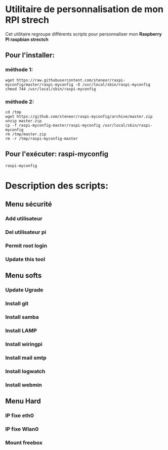 # Utilitaire de personnalisation de mon RPI strech

Cet utilitaire regroupe différents scripts pour personnaliser mon **Raspberry PI raspbian strectch**

## Pour l'installer:
### méthode 1:
    wget https://raw.githubusercontent.com/steneor/raspi-myconfig/master/raspi-myconfig -O /usr/local/sbin/raspi-myconfig
    chmod 744 /usr/local/sbin/raspi-myconfig
### méthode 2:
    cd /tmp
    wget https://github.com/steneor/raspi-myconfig/archive/master.zip
    unzip master.zip
    cp -f raspi-myconfig-master/raspi-myconfig /usr/local/sbin/raspi-myconfig
    rm /tmp/master.zip
    rm -r /tmp/raspi-myconfig-master
## Pour l'exécuter: raspi-myconfig
	raspi-myconfig

# Description des scripts:
## Menu sécurité
### Add utilisateur
### Del utilisateur pi
### Permit root login
### Update this tool
## Menu softs
### Update Ugrade
### Install git
### Install samba
### Install LAMP
### Install wiringpi
### Install mail smtp
### Install logwatch
### Install webmin
## Menu Hard
### IP fixe eth0
### IP fixe Wlan0
### Mount freebox
